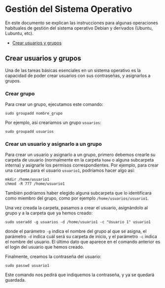 # Gestión del Sistema Operativo

En este documento se explican las instrucciones para algunas operaciones habituales de gestión del sistema operativo Debian y derivados (Ubuntu, Lubuntu, etc).

* [Crear usuarios y grupos](#crear-usuarios-y-grupos)

## Crear usuarios y grupos

Una de las tareas básicas esenciales en un sistema operativo es la capacidad de poder crear usuarios con sus contraseñas, y asignarlos a grupos.

### Crear grupo

Para crear un grupo, ejecutamos este comando:

```
sudo groupadd nombre_grupo
```

Por ejemplo, así crearíamos un grupo `usuarios`:

```
sudo groupadd usuarios
```

### Crear un usuario y asignarlo a un grupo

Para crear un usuario y asignarlo a un grupo, primero debemos crearle su carpeta de usuario (normalmente en la carpeta `home` o alguna subcarpeta interna) y asignarle los permisos correspondientes. Por ejemplo, para crear una carpeta para el usuario `usuario1`, podríamos hacer algo así:

```
mkdir /home/usuario1
chmod -R 777 /home/usuario1
```

También podríamos haber elegido alguna subcarpeta que lo identificara como miembro del grupo, como por ejemplo `/home/usuarios/usuario1`.

Una vez creada la carpeta, pasamos a crear el usuario, asignándolo al grupo y a la carpeta que ya hemos creado:

```
sudo useradd -g usuarios -d /home/usuario1 -c "Usuario 1" usuario1
```

donde el parámetro `-g` indica el nombre del grupo al que se asigna, el parámetro `-d` indica cuál será su carpeta de inicio, y el parámetro `-c` indica el nombre del usuario. El último dato que aparece en el comando anterior es el login del usuario que hemos creado.

Finalmente, creamos la contraseña del usuario:

```
sudo passwd usuario1
```

Este comando nos pedirá que indiquemos la contraseña, y ya se quedará guardada.

